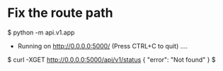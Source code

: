 # Fix the route path

$ python -m api.v1.app 
 * Running on http://0.0.0.0:5000/ (Press CTRL+C to quit)
....

$ curl -XGET http://0.0.0.0:5000/api/v1/status
{
  "error": "Not found"
}
$

